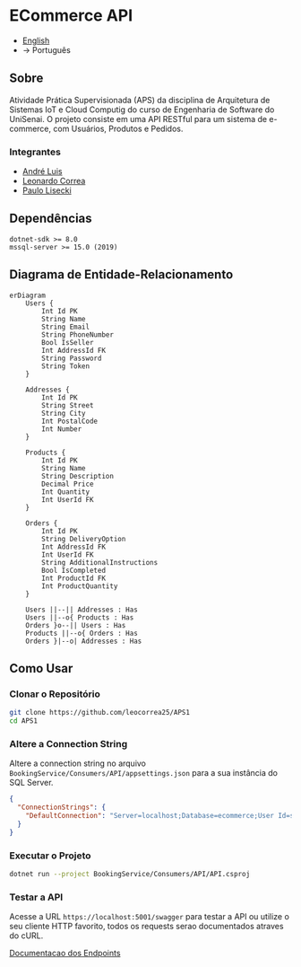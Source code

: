 # ECommerce API

- [English](README.md)
- → Português

## Sobre

Atividade Prática Supervisionada (APS) da disciplina de Arquitetura de Sistemas IoT e Cloud Computig do curso de Engenharia de Software do UniSenai. O projeto consiste em uma API RESTful para um sistema de e-commerce, com Usuários, Produtos e Pedidos.

### Integrantes

- [André Luis](https://github.com/AndreLuisPLuz)
- [Leonardo Correa](https://github.com/leocorrea25)
- [Paulo Lisecki](https://github.com/thinato)

## Dependências

```
dotnet-sdk >= 8.0
mssql-server >= 15.0 (2019)
```

## Diagrama de Entidade-Relacionamento

<!-- ![Diagrama de Entidade-Relacionamento](./docs/er-diagram.png) -->

```mermaid
erDiagram
    Users {
        Int Id PK
        String Name
        String Email
        String PhoneNumber
        Bool IsSeller
        Int AddressId FK
        String Password
        String Token
    }

    Addresses {
        Int Id PK
        String Street
        String City
        Int PostalCode
        Int Number
    }

    Products {
        Int Id PK
        String Name
        String Description
        Decimal Price
        Int Quantity
        Int UserId FK
    }

    Orders {
        Int Id PK
        String DeliveryOption
        Int AddressId FK
        Int UserId FK
        String AdditionalInstructions
        Bool IsCompleted
        Int ProductId FK
        Int ProductQuantity
    }

    Users ||--|| Addresses : Has
    Users ||--o{ Products : Has
    Orders }o--|| Users : Has
    Products ||--o{ Orders : Has
    Orders }|--o| Addresses : Has

```

## Como Usar

### Clonar o Repositório

```bash
git clone https://github.com/leocorrea25/APS1
cd APS1
```

### Altere a Connection String

Altere a connection string no arquivo `BookingService/Consumers/API/appsettings.json` para a sua instância do SQL Server.

```json
{
  "ConnectionStrings": {
    "DefaultConnection": "Server=localhost;Database=ecommerce;User Id=sa;Password=sua_senha;"
  }
}
```

### Executar o Projeto

```bash
dotnet run --project BookingService/Consumers/API/API.csproj
```

### Testar a API

Acesse a URL `https://localhost:5001/swagger` para testar a API ou utilize o seu cliente HTTP favorito, todos os requests serao documentados atraves do cURL.

[Documentacao dos Endpoints](./docs/pt-br/menu.md)
